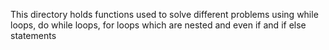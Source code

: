 This directory holds functions used to solve different problems using while loops, do while loops, for loops which are nested and even if and if else statements
